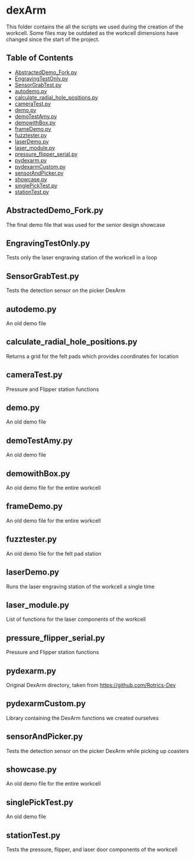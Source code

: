 # dexArm

This folder contains the all the scripts we used during the creation of the workcell. Some files may be outdated as the workcell dimensions have changed since the start of the project. 

## Table of Contents

- [AbstractedDemo_Fork.py](#AbstractedDemo_Fork.py)
- [EngravingTestOnly.py](#EngravingTestOnly.py)
- [SensorGrabTest.py](#SensorGrabTest.py)
- [autodemo.py](#autodemo.py)
- [calculate_radial_hole_positions.py](#calculate_radial_hole_positions.py)
- [cameraTest.py](#cameraTest.py)
- [demo.py](#demo.py)
- [demoTestAmy.py](#demoTestAmy.py)
- [demowithBox.py](#demowithBox.py)
- [frameDemo.py](#frameDemo.py)
- [fuzztester.py](#fuzztester.py)
- [laserDemo.py](#laserDemo.py)
- [laser_module.py](#laser_module.py)
- [pressure_flipper_serial.py](#pressure_flipper_serial.py)
- [pydexarm.py](#pydexarm.py)
- [pydexarmCustom.py](#pydexarmCustom.py)
- [sensorAndPicker.py](#sensorAndPicker.py)
- [showcase.py](#showcase.py)
- [singlePickTest.py](#singlePickTest.py)
- [stationTest.py](#stationTest.py)

## AbstractedDemo_Fork.py
The final demo file that was used for the senior design showcase

## EngravingTestOnly.py
Tests only the laser engraving station of the workcell in a loop

## SensorGrabTest.py
Tests the detection sensor on the picker DexArm

## autodemo.py
An old demo file

## calculate_radial_hole_positions.py
Returns a grid for the felt pads which provides coordinates for location

## cameraTest.py
Pressure and Flipper station functions

## demo.py
An old demo file

## demoTestAmy.py
An old demo file

## demowithBox.py
An old demo file for the entire workcell

## frameDemo.py
An old demo file for the entire workcell

## fuzztester.py
An old demo file for the felt pad station

## laserDemo.py
Runs the laser engraving station of the workcell a single time

## laser_module.py
List of functions for the laser components of the workcell

## pressure_flipper_serial.py
Pressure and Flipper station functions

## pydexarm.py
Original DexArm directory, taken from https://github.com/Rotrics-Dev

## pydexarmCustom.py
Library containing the DexArm functions we created ourselves

## sensorAndPicker.py
Tests the detection sensor on the picker DexArm while picking up coasters

## showcase.py
An old demo file for the entire workcell

## singlePickTest.py
An old demo file

## stationTest.py
Tests the pressure, flipper, and laser door components of the workcell
